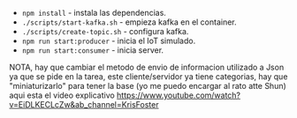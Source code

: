 * `npm install` - instala las dependencias.
* `./scripts/start-kafka.sh` - empieza kafka en el container.
* `./scripts/create-topic.sh` - configura kafka.
* `npm run start:producer` - inicia el IoT simulado.
* `npm run start:consumer` - inicia server.

NOTA, hay que cambiar el metodo de envio de informacion utilizado a Json ya que se pide en la tarea, este cliente/servidor ya tiene categorias, hay que "miniaturizarlo" para tener la base (yo me puedo encargar al rato atte Shun) aqui esta el video explicativo https://www.youtube.com/watch?v=EiDLKECLcZw&ab_channel=KrisFoster